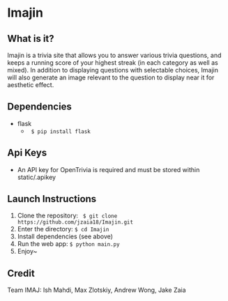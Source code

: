 # Imajin

## What is it?
Imajin is a trivia site that allows you to answer various trivia questions, and keeps a running score of your highest streak (in each category as well as mixed). In addition to displaying questions with selectable choices, Imajin will also generate an image relevant to the question to display near it for aesthetic effect.

## Dependencies
* flask
  * ``` $ pip install flask```


## Api Keys
* An API key for OpenTrivia is required and must be stored within static/.apikey


## Launch Instructions
1. Clone the repository: ``` $ git clone https://github.com/jzaia18/Imajin.git```
2. Enter the directory: ``` $ cd Imajin ```
3. Install dependencies (see above)
4. Run the web app: ``` $ python main.py ```
5. Enjoy~


## Credit
Team IMAJ:
Ish Mahdi, Max Zlotskiy, Andrew Wong, Jake Zaia
